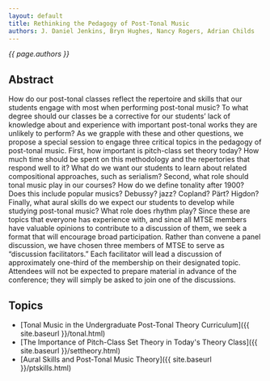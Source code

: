 ```yaml
---
layout: default
title: Rethinking the Pedagogy of Post-Tonal Music
authors: J. Daniel Jenkins, Bryn Hughes, Nancy Rogers, Adrian Childs
---
```


*{{ page.authors }}*

## Abstract

How do our post-tonal classes reflect the repertoire and skills that our students engage
with most when performing post-tonal music? To what degree should our classes be a corrective
for our students’ lack of knowledge about and experience with important post-tonal works they
are unlikely to perform? As we grapple with these and other questions, we propose a special
session to engage three critical topics in the pedagogy of post-tonal music. First, how important
is pitch-class set theory today? How much time should be spent on this methodology and the
repertories that respond well to it? What do we want our students to learn about related
compositional approaches, such as serialism? Second, what role should tonal music play in our
courses? How do we define tonality after 1900? Does this include popular musics? Debussy?
jazz? Copland? Pärt? Higdon? Finally, what aural skills do we expect our students to develop
while studying post-tonal music? What role does rhythm play?
Since these are topics that everyone has experience with, and since all MTSE members
have valuable opinions to contribute to a discussion of them, we seek a format that will
encourage broad participation. Rather than convene a panel discussion, we have chosen three
members of MTSE to serve as “discussion facilitators.” Each facilitator will lead a discussion of
approximately one-third of the membership on their designated topic. Attendees will not be
expected to prepare material in advance of the conference; they will simply be asked to join one
of the discussions.

## Topics ##

- [Tonal Music in the Undergraduate Post-Tonal Theory Curriculum]({{ site.baseurl }}/tonal.html)  
- [The Importance of Pitch-Class Set Theory in Today's Theory Class]({{ site.baseurl }}/settheory.html)  
- [Aural Skills and Post-Tonal Music Theory]({{ site.baseurl }}/ptskills.html)

